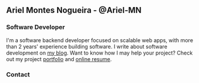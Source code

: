 ## Ariel Montes Nogueira - @Ariel-MN


### Software Developer
I'm a software backend developer focused on scalable web apps, with more than 2 years' experience building software. I write about software development on [my blog](https://montesariel.com/blog). Want to know how I may help your project? Check out my project [portfolio](https://montesariel.com/portfolio) and [online resume](https://montesariel.com/resume).

### Contact

